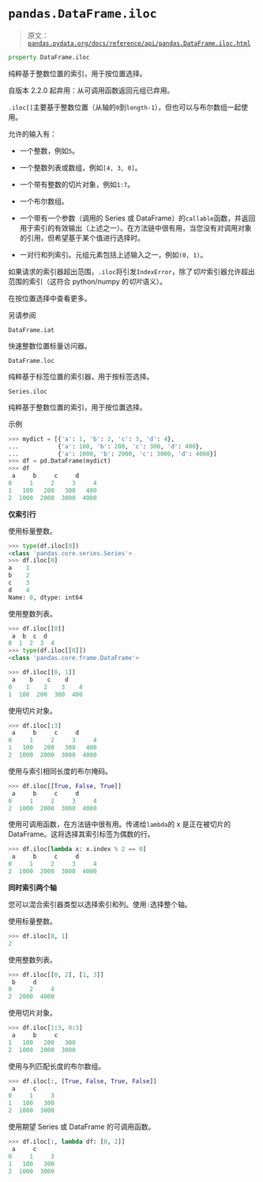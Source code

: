 # `pandas.DataFrame.iloc`

> 原文：[`pandas.pydata.org/docs/reference/api/pandas.DataFrame.iloc.html`](https://pandas.pydata.org/docs/reference/api/pandas.DataFrame.iloc.html)

```py
property DataFrame.iloc
```

纯粹基于整数位置的索引，用于按位置选择。

自版本 2.2.0 起弃用：从可调用函数返回元组已弃用。

`.iloc[]`主要基于整数位置（从轴的`0`到`length-1`），但也可以与布尔数组一起使用。

允许的输入有：

+   一个整数，例如`5`。

+   一个整数列表或数组，例如`[4, 3, 0]`。

+   一个带有整数的切片对象，例如`1:7`。

+   一个布尔数组。

+   一个带有一个参数（调用的 Series 或 DataFrame）的`callable`函数，并返回用于索引的有效输出（上述之一）。在方法链中很有用，当您没有对调用对象的引用，但希望基于某个值进行选择时。

+   一对行和列索引。元组元素包括上述输入之一，例如`(0, 1)`。

如果请求的索引器超出范围，`.iloc`将引发`IndexError`，除了*切片*索引器允许超出范围的索引（这符合 python/numpy 的*切片*语义）。

在按位置选择中查看更多。

另请参阅

`DataFrame.iat`

快速整数位置标量访问器。

`DataFrame.loc`

纯粹基于标签位置的索引器，用于按标签选择。

`Series.iloc`

纯粹基于整数位置的索引，用于按位置选择。

示例

```py
>>> mydict = [{'a': 1, 'b': 2, 'c': 3, 'd': 4},
...           {'a': 100, 'b': 200, 'c': 300, 'd': 400},
...           {'a': 1000, 'b': 2000, 'c': 3000, 'd': 4000}]
>>> df = pd.DataFrame(mydict)
>>> df
 a     b     c     d
0     1     2     3     4
1   100   200   300   400
2  1000  2000  3000  4000 
```

**仅索引行**

使用标量整数。

```py
>>> type(df.iloc[0])
<class 'pandas.core.series.Series'>
>>> df.iloc[0]
a    1
b    2
c    3
d    4
Name: 0, dtype: int64 
```

使用整数列表。

```py
>>> df.iloc[[0]]
 a  b  c  d
0  1  2  3  4
>>> type(df.iloc[[0]])
<class 'pandas.core.frame.DataFrame'> 
```

```py
>>> df.iloc[[0, 1]]
 a    b    c    d
0    1    2    3    4
1  100  200  300  400 
```

使用切片对象。

```py
>>> df.iloc[:3]
 a     b     c     d
0     1     2     3     4
1   100   200   300   400
2  1000  2000  3000  4000 
```

使用与索引相同长度的布尔掩码。

```py
>>> df.iloc[[True, False, True]]
 a     b     c     d
0     1     2     3     4
2  1000  2000  3000  4000 
```

使用可调用函数，在方法链中很有用。传递给`lambda`的 x 是正在被切片的 DataFrame。这将选择其索引标签为偶数的行。

```py
>>> df.iloc[lambda x: x.index % 2 == 0]
 a     b     c     d
0     1     2     3     4
2  1000  2000  3000  4000 
```

**同时索引两个轴**

您可以混合索引器类型以选择索引和列。使用`:`选择整个轴。

使用标量整数。

```py
>>> df.iloc[0, 1]
2 
```

使用整数列表。

```py
>>> df.iloc[[0, 2], [1, 3]]
 b     d
0     2     4
2  2000  4000 
```

使用切片对象。

```py
>>> df.iloc[1:3, 0:3]
 a     b     c
1   100   200   300
2  1000  2000  3000 
```

使用与列匹配长度的布尔数组。

```py
>>> df.iloc[:, [True, False, True, False]]
 a     c
0     1     3
1   100   300
2  1000  3000 
```

使用期望 Series 或 DataFrame 的可调用函数。

```py
>>> df.iloc[:, lambda df: [0, 2]]
 a     c
0     1     3
1   100   300
2  1000  3000 
```
